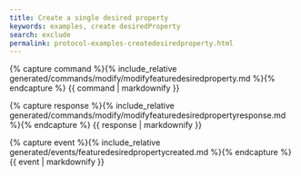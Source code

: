 ```yaml
---
title: Create a single desired property
keywords: examples, create desiredProperty
search: exclude
permalink: protocol-examples-createdesiredproperty.html
---
```


{% capture command %}{% include_relative generated/commands/modify/modifyfeaturedesiredproperty.md %}{% endcapture %}
{{ command | markdownify }}

{% capture response %}{% include_relative generated/commands/modify/modifyfeaturedesiredpropertyresponse.md %}{% endcapture %}
{{ response | markdownify }}

{% capture event %}{% include_relative generated/events/featuredesiredpropertycreated.md %}{% endcapture %}
{{ event | markdownify }}